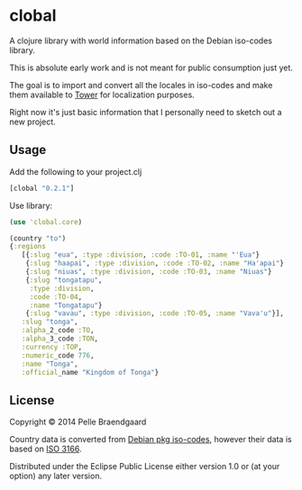 # clobal

A clojure library with world information based on the Debian iso-codes library.

This is absolute early work and is not meant for public consumption just yet.

The goal is to import and convert all the locales in iso-codes and make them available to [Tower](https://github.com/ptaoussanis/tower) for localization purposes.

Right now it's just basic information that I personally need to sketch out a new project.

## Usage

Add the following to your project.clj

```clojure
[clobal "0.2.1"]
```

Use library:

```clojure
(use 'clobal.core)
```

```clojure
(country "to")
{:regions
   [{:slug "eua", :type :division, :code :TO-01, :name "'Eua"}
    {:slug "haapai", :type :division, :code :TO-02, :name "Ha'apai"}
    {:slug "niuas", :type :division, :code :TO-03, :name "Niuas"}
    {:slug "tongatapu",
     :type :division,
     :code :TO-04,
     :name "Tongatapu"}
    {:slug "vavau", :type :division, :code :TO-05, :name "Vava'u"}],
   :slug "tonga",
   :alpha_2_code :TO,
   :alpha_3_code :TON,
   :currency :TOP,
   :numeric_code 776,
   :name "Tonga",
   :official_name "Kingdom of Tonga"}

```

## License

Copyright © 2014 Pelle Braendgaard

Country data is converted from [Debian pkg iso-codes](http://pkg-isocodes.alioth.debian.org/), however their data is based on [ISO 3166](http://www.iso.org/iso/country_codes).

Distributed under the Eclipse Public License either version 1.0 or (at
your option) any later version.
